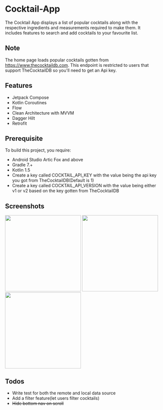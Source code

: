 # Cocktail-App

The Cocktail App displays a list of popular cocktails along with the respective ingredients and measurements required to make them. It includes features to search and add cocktails to your favourite list.

## Note
The home page loads popular cocktails gotten from https://www.thecocktaildb.com. This endpoint is restricted to users that support TheCocktailDB so you'll need
to get an Api key. 

## Features
* Jetpack Compose
* Kotlin Coroutines
* Flow
* Clean Architecture with MVVM
* Dagger Hilt
* Retrofit

## Prerequisite
To build this project, you require:
- Android Studio Artic Fox and above
- Gradle 7.+
- Kotlin 1.5
- Create a key called COCKTAIL_API_KEY with the value being the api key you got from TheCocktailDB(Default is 1)
- Create a key called COCKTAIL_API_VERSION with the value being either v1 or v2 based on the key gotten from TheCocktailDB 

<h2 align="left">Screenshots</h2>

<img src="https://user-images.githubusercontent.com/19890036/142281731-b60af3de-3b4e-4f12-9181-e0d2f9c6f6d6.png" width="250" />  <img src="https://user-images.githubusercontent.com/19890036/142281922-e9c36c3e-a872-4ceb-b639-f80e7eeee45e.png" width="250" />   <img src="https://user-images.githubusercontent.com/19890036/142282605-d4e879ca-776a-4b7c-8115-205b3c1f2960.png" width="250" />

## Todos
* Write test for both the remote and local data source
* Add a filter feature(let users filter cocktails)
* ~~Hide bottom nav on scroll~~

